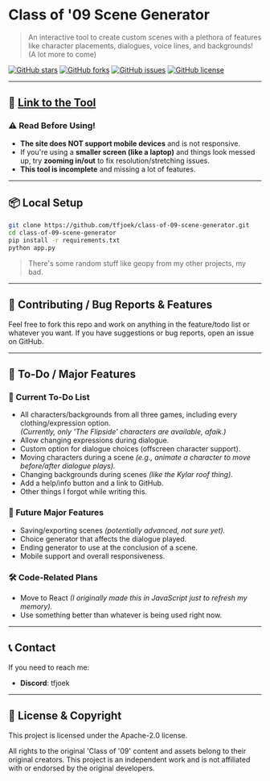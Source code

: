 # Class of '09 Scene Generator

> An interactive tool to create custom scenes with a plethora of features like character placements, dialogues, voice lines, and backgrounds! (A lot more to come)

[![GitHub stars](https://img.shields.io/github/stars/tfjoek/class-of-09-scene-generator?style=for-the-badge)](https://github.com/tfjoek/class-of-09-scene-generator/stargazers)  [![GitHub forks](https://img.shields.io/github/forks/tfjoek/class-of-09-scene-generator?style=for-the-badge)](https://github.com/tfjoek/class-of-09-scene-generator/network/members)  [![GitHub issues](https://img.shields.io/github/issues/tfjoek/class-of-09-scene-generator?style=for-the-badge)](https://github.com/tfjoek/class-of-09-scene-generator/issues)  [![GitHub license](https://img.shields.io/github/license/tfjoek/class-of-09-scene-generator?style=for-the-badge)](https://github.com/tfjoek/class-of-09-scene-generator/blob/main/LICENSE)

---

## 🔗 [Link to the Tool](https://givememoneyplease.xyz)

### ⚠️ Read Before Using!
- **The site does NOT support mobile devices** and is not responsive.
- If you're using a **smaller screen (like a laptop)** and things look messed up, try **zooming in/out** to fix resolution/stretching issues.
- **This tool is incomplete** and missing a lot of features.

---

## 📦 Local Setup

```sh
git clone https://github.com/tfjoek/class-of-09-scene-generator.git
cd class-of-09-scene-generator
pip install -r requirements.txt
python app.py
```

> There's some random stuff like geopy from my other projects, my bad.

---

## 💬 Contributing / Bug Reports & Features

Feel free to fork this repo and work on anything in the feature/todo list or whatever you want.
If you have suggestions or bug reports, open an issue on GitHub.

---

## 🔧 To-Do / Major Features

### 📌 Current To-Do List
- All characters/backgrounds from all three games, including every clothing/expression option.<br> *(Currently, only 'The Flipside' characters are available, afaik.)*
- Allow changing expressions during dialogue.
- Custom option for dialogue choices (offscreen character support).
- Moving characters during a scene *(e.g., animate a character to move before/after dialogue plays).*
- Changing backgrounds during scenes *(like the Kylar roof thing).*
- Add a help/info button and a link to GitHub.
- Other things I forgot while writing this.

### 🚀 Future Major Features
- Saving/exporting scenes *(potentially advanced, not sure yet).*
- Choice generator that affects the dialogue played.
- Ending generator to use at the conclusion of a scene.
- Mobile support and overall responsiveness.

### 🛠️ Code-Related Plans
- Move to React *(I originally made this in JavaScript just to refresh my memory).*
- Use something better than whatever is being used right now.

---

## 📞 Contact

If you need to reach me:

- **Discord**: tfjoek

---

## 📜 License & Copyright

This project is licensed under the Apache-2.0 license.

All rights to the original 'Class of '09' content and assets belong to their original creators. This project is an independent work and is not affiliated with or endorsed by the original developers.

